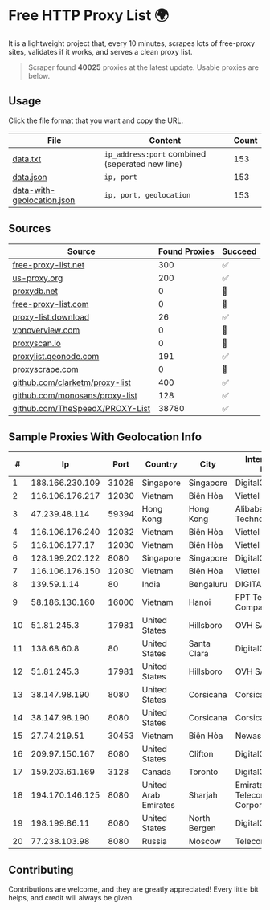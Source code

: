 
# Free HTTP Proxy List 🌍

It is a lightweight project that, every 10 minutes, scrapes lots of free-proxy sites, validates if it works, and serves a clean proxy list.


> Scraper found **40025** proxies at the latest update. Usable proxies are below.

## Usage

Click the file format that you want and copy the URL.


|File|Content|Count|
|----|-------|-----|
|[data.txt](https://raw.githubusercontent.com/themiralay/Proxy-List-World/master/data.txt)|`ip_address:port` combined (seperated new line)|153|
|[data.json](https://raw.githubusercontent.com/themiralay/Proxy-List-World/master/data.json)|`ip, port`|153|
|[data-with-geolocation.json](https://raw.githubusercontent.com/themiralay/Proxy-List-World/master/data-with-geolocation.json)|`ip, port, geolocation`|153|

## Sources

|Source|Found Proxies|Succeed|
|------|-------------|-------|
|[free-proxy-list.net](https://free-proxy-list.net)|300|✅|
|[us-proxy.org](https://www.us-proxy.org)|200|✅|
|[proxydb.net](http://proxydb.net)|0|🚫|
|[free-proxy-list.com](https://free-proxy-list.com/?page=&port=&type%5B%5D=http&type%5B%5D=https&up_time=0&search=Search)|0|🚫|
|[proxy-list.download](https://www.proxy-list.download/HTTP)|26|✅|
|[vpnoverview.com](https://vpnoverview.com/privacy/anonymous-browsing/free-proxy-servers)|0|🚫|
|[proxyscan.io](https://www.proxyscan.io)|0|🚫|
|[proxylist.geonode.com](https://proxylist.geonode.com/api/proxy-list?limit=300&page=1&sort_by=lastChecked&sort_type=desc&protocols=http,https)|191|✅|
|[proxyscrape.com](https://api.proxyscrape.com/v2/?request=displayproxies&protocol=http&timeout=10000&country=all&ssl=all&anonymity=all)|0|🚫|
|[github.com/clarketm/proxy-list](https://raw.githubusercontent.com/clarketm/proxy-list/master/proxy-list-raw.txt)|400|✅|
|[github.com/monosans/proxy-list](https://raw.githubusercontent.com/monosans/proxy-list/main/proxies/http.txt)|128|✅|
|[github.com/TheSpeedX/PROXY-List](https://raw.githubusercontent.com/TheSpeedX/PROXY-List/master/http.txt)|38780|✅|


## Sample Proxies With Geolocation Info

|#|Ip|Port|Country|City|Internet Service Provider|
|-|--|----|-------|----|-------------------------|
|1|188.166.230.109|31028|Singapore|Singapore|DigitalOcean, LLC|
|2|116.106.176.217|12030|Vietnam|Biên Hòa|Viettel Corporation|
|3|47.239.48.114|59394|Hong Kong|Hong Kong|Alibaba (US) Technology Co., Ltd.|
|4|116.106.176.240|12032|Vietnam|Biên Hòa|Viettel Corporation|
|5|116.106.177.17|12030|Vietnam|Biên Hòa|Viettel Corporation|
|6|128.199.202.122|8080|Singapore|Singapore|DigitalOcean, LLC|
|7|116.106.176.150|12030|Vietnam|Biên Hòa|Viettel Corporation|
|8|139.59.1.14|80|India|Bengaluru|DIGITALOCEAN|
|9|58.186.130.160|16000|Vietnam|Hanoi|FPT Telecom Company|
|10|51.81.245.3|17981|United States|Hillsboro|OVH SAS|
|11|138.68.60.8|80|United States|Santa Clara|DigitalOcean, LLC|
|12|51.81.245.3|17981|United States|Hillsboro|OVH SAS|
|13|38.147.98.190|8080|United States|Corsicana|Corsicana ISD|
|14|38.147.98.190|8080|United States|Corsicana|Corsicana ISD|
|15|27.74.219.51|30453|Vietnam|Biên Hòa|Newass2011xDSLHN|
|16|209.97.150.167|8080|United States|Clifton|DigitalOcean, LLC|
|17|159.203.61.169|3128|Canada|Toronto|DigitalOcean, LLC|
|18|194.170.146.125|8080|United Arab Emirates|Sharjah|Emirates Telecommunications Corporation|
|19|198.199.86.11|8080|United States|North Bergen|DigitalOcean, LLC|
|20|77.238.103.98|8080|Russia|Moscow|Telecom-Birzha, LLC|



## Contributing

Contributions are welcome, and they are greatly appreciated! Every
little bit helps, and credit will always be given.

